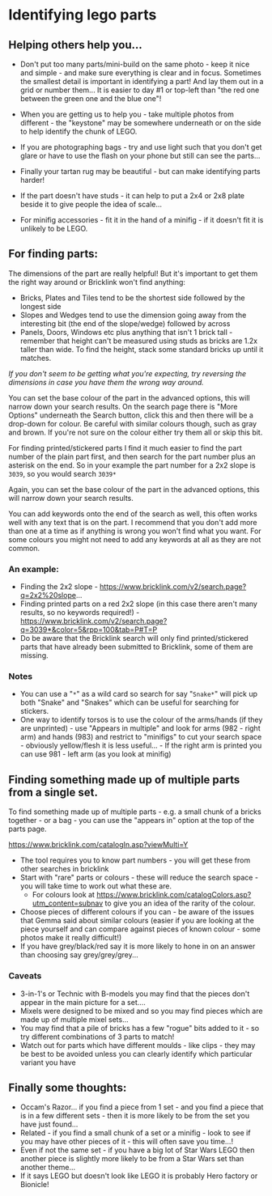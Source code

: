 # Identifying lego parts

## Helping others help you...

 * Don't put too many parts/mini-build on the same photo - keep it nice and simple - and make sure everything is clear and in focus. Sometimes the smallest detail is important in identifying a part! And lay them out in a grid or number them... It is easier to day #1 or top-left than "the red one between the green one and the blue one"!

 * When you are getting us to help you - take multiple photos from different - the "keystone" may be somewhere underneath or on the side to help identify the chunk of LEGO.

 * If you are photographing bags - try and use light such that you don't get glare or have to use the flash on your phone but still can see the parts...

 * Finally your tartan rug may be beautiful - but can make identifying parts harder!

 * If the part doesn't have studs - it can help to put a 2x4 or 2x8 plate beside it to give people the idea of scale...

 * For minifig accessories - fit it in the hand of a minifig - if it doesn't fit it is unlikely to be LEGO.

## For finding parts:

The dimensions of the part are really helpful! But it's important to get them the right way around or Bricklink won't find anything:

 * Bricks, Plates and Tiles tend to be the shortest side followed by the longest side
 * Slopes and Wedges tend to use the dimension going away from the interesting bit (the end of the slope/wedge) followed by across
 * Panels, Doors, Windows etc plus anything that isn't 1 brick tall - remember that height can't be measured using studs as bricks are 1.2x taller than wide. To find the height, stack some standard bricks up until it matches.

*If you don't seem to be getting what you're expecting, try reversing the dimensions in case you have them the wrong way around.*

You can set the base colour of the part in the advanced options, this will narrow down your search results. On the search page there is "More Options" underneath the Search button, click this and then there will be a drop-down for colour. Be careful with similar colours though, such as gray and brown. If you're not sure on the colour either try them all or skip this bit.

For finding printed/stickered parts I find it much easier to find the part number of the plain part first, and then search for the part number plus an asterisk on the end. So in your example the part number for a 2x2 slope is `3039`, so you would search `3039*`

Again, you can set the base colour of the part in the advanced options, this will narrow down your search results.

You can add keywords onto the end of the search as well, this often works well with any text that is on the part. I recommend that you don't add more than one at a time as if anything is wrong you won't find what you want. For some colours you might not need to add any keywords at all as they are not common.

### An example:

 * Finding the 2x2 slope - https://www.bricklink.com/v2/search.page?q=2x2%20slope...
 * Finding printed parts on a red 2x2 slope (in this case there aren't many results, so no keywords required!) - https://www.bricklink.com/v2/search.page?q=3039*&color=5&rpp=100&tab=P#T=P
 * Do be aware that the Bricklink search will only find printed/stickered parts that have already been submitted to Bricklink, some of them are missing.

### Notes

 * You can use a "`*`" as a wild card so search for say "`Snake*`" will pick up both "Snake" and "Snakes" which can be useful for searching for stickers.
 * One way to identify torsos is to use the colour of the arms/hands (if they are unprinted) - use "Appears in multiple" and look for arms (982 - right arm) and hands (983) and restrict to "minifigs" to cut your search space - obviously yellow/flesh it is less useful... - If the right arm is printed you can use 981 - left arm (as you look at minifig)

## Finding something made up of multiple parts from a single set.

To find something made up of multiple parts - e.g. a small chunk of a bricks together - or a bag - you can use the "appears in" option at the top of the parts page.

https://www.bricklink.com/catalogIn.asp?viewMulti=Y

 * The tool requires you to know part numbers - you will get these from other searches in bricklink
 * Start with "rare" parts or colours - these will reduce the search space - you will take time to work out what these are.
   * For colours look at https://www.bricklink.com/catalogColors.asp?utm_content=subnav to give you an idea of the rarity of the colour.
 * Choose pieces of different colours if you can - be aware of the issues that Gemma said about similar colours (easier if you are looking at the piece yourself and can compare against pieces of known colour - some photos make it really difficult!)
 * If you have grey/black/red say it is more likely to hone in on an answer than choosing say grey/grey/grey...

### Caveats
 * 3-in-1's or Technic with B-models you may find that the pieces don't appear in the main picture for a set....
 * Mixels were designed to be mixed and so you may find pieces which are made up of multiple mixel sets...
 * You may find that a pile of bricks has a few "rogue" bits added to it - so try different combinations of 3 parts to match!
 * Watch out for parts which have different moulds - like clips - they may be best to be avoided unless you can clearly identify which particular variant you have

## Finally some thoughts:

 * Occam's Razor... if you find a piece from 1 set - and you find a piece that is in a few different sets - then it is more likely to be from the set you have just found...
 * Related - if you find a small chunk of a set or a minifig - look to see if you may have other pieces of it - this will often save you time...!
 * Even if not the same set - if you have a big lot of Star Wars LEGO then another piece is slightly more likely to be from a Star Wars set than another theme...
 * If it says LEGO but doesn't look like LEGO it is probably Hero factory or Bionicle!
